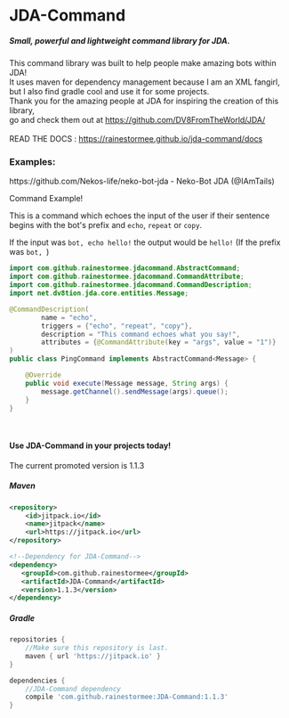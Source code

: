 <h1>JDA-Command</h1>
<h5>Small, powerful and lightweight command library for JDA.</h5>

This command library was built to help people make amazing bots within JDA!
<br>
It uses maven for dependency management because I am an XML fangirl,<br>but I also find gradle cool and use it for some projects.
<br>
Thank you for the amazing people at JDA for inspiring the creation of this library,<br>go and check them out at <link>https://github.com/DV8FromTheWorld/JDA/</link> 
<br>
<br>
READ THE DOCS : <a href="https://rainestormee.github.io/jda-command/docs">https://rainestormee.github.io/jda-command/docs</a>
<br>
<h3>Examples:</h3>
https://github.com/Nekos-life/neko-bot-jda - Neko-Bot JDA (@IAmTails) <br />

Command Example!

This is a command which echoes the input of the user if their sentence begins with the bot's prefix and `echo`, `repeat` or `copy`.


If the input was `bot, echo hello!` the output would be `hello!` (If the prefix was `bot, `) 
```java
import com.github.rainestormee.jdacommand.AbstractCommand;
import com.github.rainestormee.jdacommand.CommandAttribute;
import com.github.rainestormee.jdacommand.CommandDescription;
import net.dv8tion.jda.core.entities.Message;

@CommandDescription(
        name = "echo",
        triggers = {"echo", "repeat", "copy"},
        description = "This command echoes what you say!",
        attributes = {@CommandAttribute(key = "args", value = "1")}
)
public class PingCommand implements AbstractCommand<Message> {

    @Override
    public void execute(Message message, String args) {
        message.getChannel().sendMessage(args).queue();
    }
}

```

<br>
<h4>Use JDA-Command in your projects today!</h4>

The current promoted version is 1.1.3

<h5>Maven</h5>

```xml
<repository>
    <id>jitpack.io</id>
    <name>jitpack</name>
    <url>https://jitpack.io</url>
</repository>
```

```xml
<!--Dependency for JDA-Command-->
<dependency>
   <groupId>com.github.rainestormee</groupId>
   <artifactId>JDA-Command</artifactId>
   <version>1.1.3</version>
</dependency>
```

<h5>Gradle</h5>

```gradle
repositories {
    //Make sure this repository is last.
    maven { url 'https://jitpack.io' }
}

dependencies {
    //JDA-Command dependency
    compile 'com.github.rainestormee:JDA-Command:1.1.3'
}
```
